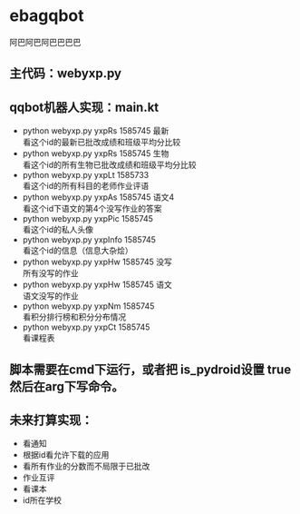 # ebagqbot
阿巴阿巴阿巴巴巴巴

## 主代码：webyxp.py

## qqbot机器人实现：main.kt

- python webyxp.py yxpRs 1585745 最新  
看这个id的最新已批改成绩和班级平均分比较  
- python webyxp.py yxpRs 1585745 生物  
看这个id的所有生物已批改成绩和班级平均分比较
- python webyxp.py yxpLt 1585733  
看这个id的所有科目的老师作业评语
- python webyxp.py yxpAs 1585745 语文4  
看这个id下语文的第4个没写作业的答案
- python webyxp.py yxpPic 1585745  
看这个id的私人头像
- python webyxp.py yxpInfo 1585745  
看这个id的信息（信息大杂烩）
- python webyxp.py yxpHw 1585745 没写  
所有没写的作业
- python webyxp.py yxpHw 1585745 语文  
语文没写的作业
- python webyxp.py yxpNm 1585745  
看积分排行榜和积分分布情况
- python webyxp.py yxpCt 1585745  
看课程表  

## 脚本需要在cmd下运行，或者把 is_pydroid设置 true然后在arg下写命令。

## 未来打算实现：

- 看通知  
- 根据id看允许下载的应用  
- 看所有作业的分数而不局限于已批改  
- 作业互评  
- 看课本  
- id所在学校
